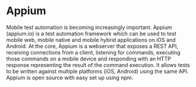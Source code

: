 # Appium

Mobile test automation is becoming increasingly important. Appium (appium.io) is a test automation framework which can be used to test mobile web, mobile native and mobile hybrid applications on iOS and Android. At the core, Appium is a webserver that exposes a REST API, receiving connections from a client, listening for commands, executing those commands on a mobile device and responding with an HTTP response representing the result of the command execution. It allows tests to be written against multiple platforms (iOS, Android) using the same API. Appium is open source with easy set up using npm.

